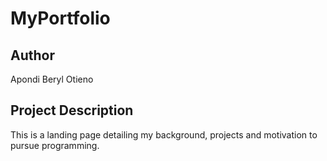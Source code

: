 
 # MyPortfolio

## Author

Apondi Beryl Otieno


## Project Description
This is a landing page detailing my background, projects and motivation to pursue programming.

##
